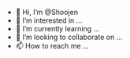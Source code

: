 - 👋 Hi, I’m @Shoojen
- 👀 I’m interested in ...
- 🌱 I’m currently learning ...
- 💞️ I’m looking to collaborate on ...
- 📫 How to reach me ...

<!---
Shoojen/Shoojen is a ✨ special ✨ repository because its `README.md` (this file) appears on your GitHub profile.
You can click the Preview link to take a look at your changes.
--->

